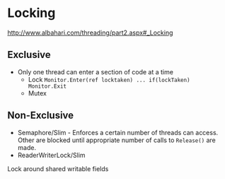 # Locking
http://www.albahari.com/threading/part2.aspx#_Locking

## Exclusive
- Only one thread can enter a section of code at a time
  - Lock ``` Monitor.Enter(ref locktaken) ... if(lockTaken) Monitor.Exit ```
  - Mutex
## Non-Exclusive
  - Semaphore/Slim - Enforces a certain number of threads can access. Other are blocked until appropriate number of calls to ```Release()``` are made.
  - ReaderWriterLock/Slim

Lock around shared writable fields




